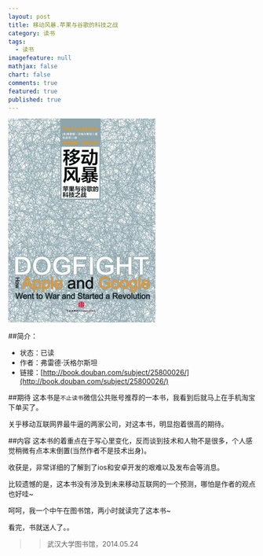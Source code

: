 ```yaml
---
layout: post
title: 移动风暴.苹果与谷歌的科技之战
category: 读书
tags: 
  - 读书
imagefeature: null
mathjax: false
chart: false
comments: true
featured: true
published: true
---
```

![img](/images/post/book/google-apple.jpg)

##简介：
*	状态：已读
*	作者：弗雷德·沃格尔斯坦 
*	链接：[http://book.douban.com/subject/25800026/](http://book.douban.com/subject/25800026/)

##期待
这本书是`不止读书`微信公共账号推荐的一本书，我看到后就马上在手机淘宝下单买了。

关乎移动互联网界最牛逼的两家公司，对这本书，明显抱着很高的期待。

##内容
这本书的着重点在于写心里变化，反而谈到技术和人物不是很多，个人感觉稍微有点本末倒置(当然作者不是技术出身)。

收获是，非常详细的了解到了ios和安卓开发的艰难以及发布会等消息。

比较遗憾的是，这本书没有涉及到未来移动互联网的一个预测，哪怕是作者的观点也好哇~ 

呵呵，我一个中午在图书馆，两小时就读完了这本书~

看完，书就送人了。。

>>武汉大学图书馆，2014.05.24
